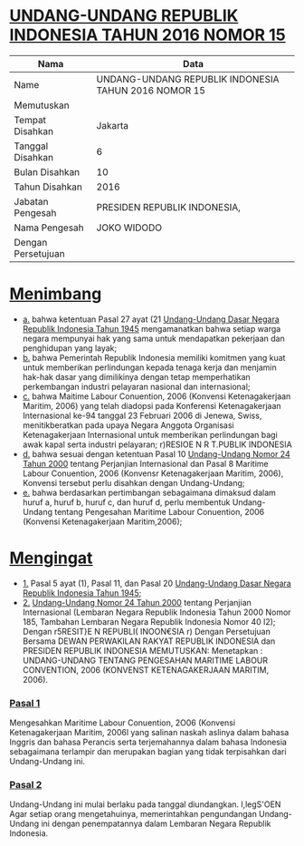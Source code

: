 # [UNDANG-UNDANG REPUBLIK INDONESIA TAHUN 2016 NOMOR 15](http://example.org/legal/document/uu/2016/15)

| Nama | Data |
| ------ | ----- |
|Name|UNDANG-UNDANG REPUBLIK INDONESIA TAHUN 2016 NOMOR 15|
|Memutuskan||
|Tempat Disahkan|Jakarta|
|Tanggal Disahkan|6|
|Bulan Disahkan|10|
|Tahun Disahkan|2016|
|Jabatan Pengesah|PRESIDEN REPUBLIK INDONESIA,|
|Nama Pengesah|JOKO WIDODO|
|Dengan Persetujuan||
# [Menimbang](http://example.org/legal/document/uu/2016/15/menimbang)

* [a.](http://example.org/legal/document/uu/2016/15/menimbang/point/a) bahwa ketentuan Pasal 27 ayat (21 [Undang-Undang Dasar Negara Republik Indonesia Tahun 1945](http://example.org/legal/document/uu) mengamanatkan bahwa setiap warga negara mempunyai hak yang sama untuk mendapatkan pekerjaan dan penghidupan yang layak;
* [b.](http://example.org/legal/document/uu/2016/15/menimbang/point/b) bahwa Pemerintah Republik Indonesia memiliki komitmen yang kuat untuk memberikan perlindungan kepada tenaga kerja dan menjamin hak-hak dasar yang dimilikinya dengan tetap memperhatikan perkembangan industri pelayaran nasional dan internasional;
* [c.](http://example.org/legal/document/uu/2016/15/menimbang/point/c) bahwa Maitime Labour Conuention, 2006 (Konvensi Ketenagakerjaan Maritim, 2006) yang telah diadopsi pada Konferensi Ketenagakerjaan Internasional ke-94 tanggal 23 Februari 2006 di Jenewa, Swiss, menitikberatkan pada upaya Negara Anggota Organisasi Ketenagakerjaan Internasional untuk memberikan perlindungan bagi awak kapal serta industri pelayaran; r)RESIOE N R T.PUBLIK INDONESIA
* [d.](http://example.org/legal/document/uu/2016/15/menimbang/point/d) bahwa sesuai dengan ketentuan Pasal 10 [Undang-Undang Nomor 24 Tahun 2000](http://example.org/legal/document/uu/2000/24) tentang Perjanjian Internasional dan Pasal 8 Maritime Labour Conuention, 2006 (Konvensr Ketenagakerjaan Maritim, 2006), Konvensi tersebut perlu disahkan dengan Undang-Undang;
* [e.](http://example.org/legal/document/uu/2016/15/menimbang/point/e) bahwa berdasarkan pertimbangan sebagaimana dimaksud dalam huruf a, huruf b, huruf c, dan huruf d, perlu membentuk Undang-Undang tentang Pengesahan Maritime Labour Conuention, 2006 (Konvensi Ketenagakerjaan Maritim,2006);
# [Mengingat](http://example.org/legal/document/uu/2016/15/mengingat)

* [1.](http://example.org/legal/document/uu/2016/15/mengingat/point/0001) Pasal 5 ayat (1), Pasal 11, dan Pasal 20 [Undang-Undang Dasar Negara Republik Indonesia Tahun 1945](http://example.org/legal/document/uu);
* [2.](http://example.org/legal/document/uu/2016/15/mengingat/point/0002) [Undang-Undang Nomor 24 Tahun 2000](http://example.org/legal/document/uu/2000/24) tentang Perjanjian Internasional (Lembaran Negara Republik Indonesia Tahun 2000 Nomor 185, Tambahan Lembaran Negara Republik Indonesia Nomor 40 l2); Dengan r5RESIT}E N REPUBLI( INOON€SIA r) Dengan Persetujuan Bersama DEWAN PERWAKILAN RAKYAT REPUBLIK INDONESIA dan PRESIDEN REPUBLIK INDONESIA MEMUTUSKAN: Menetapkan : UNDANG-UNDANG TENTANG PENGESAHAN MARITIME LABOUR CONVENTION, 2006 (KONVENST KETENAGAKERJAAN MARITIM, 2006).

### [Pasal 1](http://example.org/legal/document/uu/2016/15/pasal/0001)
Mengesahkan Maritime Labour Conuention, 2O06 (Konvensi Ketenagakerjaan Maritim, 2006l yang salinan naskah aslinya dalam bahasa Inggris dan bahasa Perancis serta terjemahannya dalam bahasa Indonesia sebagaimana terlampir dan merupakan bagian yang tidak terpisahkan dari Undang-Undang ini.


### [Pasal 2](http://example.org/legal/document/uu/2016/15/pasal/0002)
Undang-Undang ini mulai berlaku pada tanggal diundangkan. l,legS'OEN Agar setiap orang mengetahuinya, memerintahkan pengundangan Undang-Undang ini dengan penempatannya dalam Lembaran Negara Republik Indonesia.
